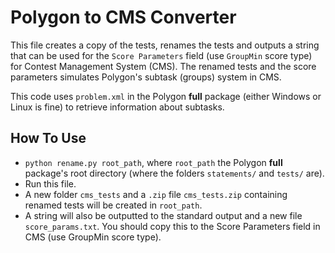 # Polygon to CMS Converter

This file creates a copy of the tests, renames the tests and outputs a string that can be used
for the `Score Parameters` field (use `GroupMin` score type) for Contest Management System (CMS).
The renamed tests and the score parameters simulates Polygon's subtask (groups) system in CMS.

This code uses `problem.xml` in the Polygon **full** package (either Windows or Linux is fine) to retrieve information about subtasks.

## How To Use
- `python rename.py root_path`, where `root_path` the Polygon **full** package's root directory (where the folders `statements/` and `tests/` are).
- Run this file.
- A new folder `cms_tests` and a `.zip` file `cms_tests.zip` containing renamed tests will be created in `root_path`.
- A string will also be outputted to the standard output and a new file `score_params.txt`. You should copy this to
the Score Parameters field in CMS (use GroupMin score type).

